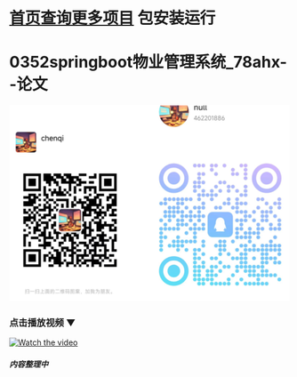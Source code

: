 # [首页查询更多项目](https://github.com/GraduationProject-springboot) 包安装运行


# 0352springboot物业管理系统_78ahx--论文

![picture](https://raw.githubusercontent.com/GraduationProject-springboot/.github/main/img/wx.png)

### 点击播放视频 ▼
[![Watch the video](https://i.sstatic.net/Vp2cE.png)](https://www.bilibili.com/video/BV1T1bpekEK7?p=24)


#####   内容整理中  











